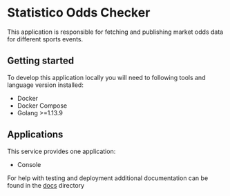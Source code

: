 # Statistico Odds Checker

This application is responsible for fetching and publishing market odds data for different sports events.

## Getting started
To develop this application locally you will need to following tools and language version installed:
- Docker
- Docker Compose
- Golang >=1.13.9

## Applications
This service provides one application:

- Console

For help with testing and deployment additional documentation can be found in the [docs](https://github.com/statistico/statistico-data/docs)
directory
